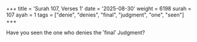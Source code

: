 +++
title = 'Surah 107, Verses 1'
date = '2025-08-30'
weight = 6198
surah = 107
ayah = 1
tags = ["denie", "denies", "final", "judgment", "one", "seen"]
+++

Have you seen the one who denies the ˹final˺ Judgment?